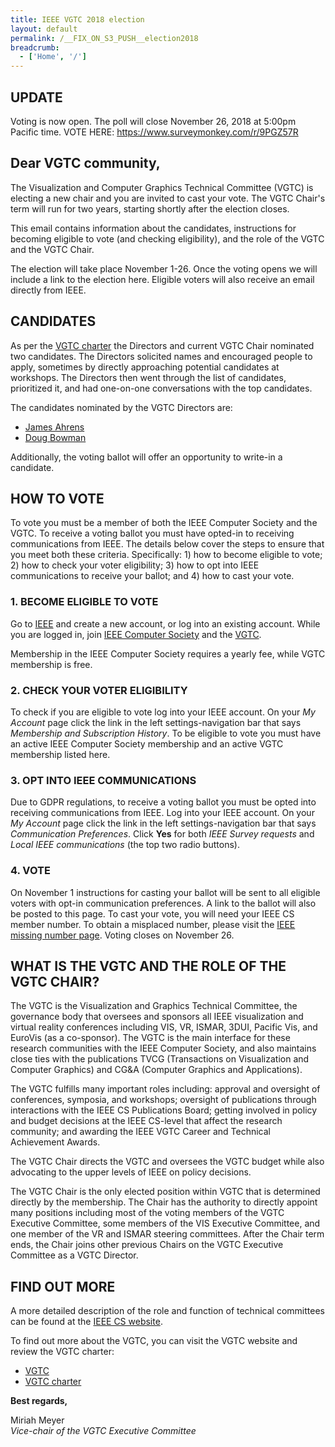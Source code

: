 ```yaml
---
title: IEEE VGTC 2018 election
layout: default
permalink: /__FIX_ON_S3_PUSH__election2018
breadcrumb:
  - ['Home', '/']
---
```


## UPDATE

Voting is now open. The poll will close November 26, 2018 at 5:00pm Pacific time. VOTE HERE: <https://www.surveymonkey.com/r/9PGZ57R>



## Dear VGTC community,

The Visualization and Computer Graphics Technical Committee (VGTC) is electing a new chair and you are invited to cast your vote. The VGTC  Chair's term will run for two years, starting shortly after the election closes.

This email contains information about the candidates, instructions for becoming eligible to vote (and checking eligibility), and the role of the VGTC and the VGTC Chair.

The election will take place November 1-26. Once the voting opens we will include a link to the election here. Eligible voters will also receive an email directly from IEEE.

## CANDIDATES

As per the [VGTC charter](http://vgtc.org/content/charter) the Directors and current VGTC Chair nominated two candidates. The Directors solicited names and encouraged people to apply, sometimes by directly approaching potential candidates at workshops. The Directors then went through the list of candidates, prioritized it, and had one-on-one conversations with the top candidates.

The candidates nominated by the VGTC Directors are:

* [James Ahrens](/election2018/james-ahrens-statement)
* [Doug Bowman](/election2018/doug-bowman-statement)

Additionally, the voting ballot will offer an opportunity to write-in a candidate.

## HOW TO VOTE

To vote you must be a member of both the IEEE Computer Society and the VGTC. To receive a voting ballot you must have opted-in to receiving communications from IEEE. The details below cover the steps to ensure that you meet both these criteria. Specifically: 1) how to become eligible to vote; 2) how to check your voter eligibility; 3) how to opt into IEEE communications to receive your ballot; and 4) how to cast your vote.

### 1. BECOME ELIGIBLE TO VOTE

Go to [IEEE](https://www.ieee.org) and create a new account, or log into an existing account. While you are logged in, join [IEEE Computer Society](https://www.ieee.org/membership-catalog/productdetail/showProductDetailPage.html?product=MEMC016) and the [VGTC](https://www.ieee.org/membership-catalog/productdetail/showProductDetailPage.html?product=CMYVG731).

Membership in the IEEE Computer Society requires a yearly fee, while VGTC membership is free.

### 2. CHECK YOUR VOTER ELIGIBILITY

To check if you are eligible to vote log into your IEEE account. On your *My Account* page click the link in the left settings-navigation bar that says *Membership and Subscription History*. To be eligible to vote you must have an active IEEE Computer Society membership and an active VGTC membership listed here.

### 3. OPT INTO IEEE COMMUNICATIONS

Due to GDPR regulations, to receive a voting ballot you must be opted into receiving communications from IEEE. Log into your IEEE account. On your *My Account* page click the link in the left settings-navigation bar that says *Communication Preferences*. Click **Yes** for both *IEEE Survey requests* and *Local IEEE communications* (the top two radio buttons). 

### 4. VOTE

On November 1 instructions for casting your ballot will be sent to all eligible voters with opt-in communication preferences. A link to the ballot will also be posted to this page. To cast your vote, you will need your IEEE CS member number. To obtain a misplaced number, please visit the [IEEE missing number page](https://bit.ly/2pchkET). Voting closes on November 26.

## WHAT IS THE VGTC AND THE ROLE OF THE VGTC CHAIR?

The VGTC is the Visualization and Graphics Technical Committee, the governance body that oversees and sponsors all IEEE visualization and virtual reality conferences including VIS, VR, ISMAR, 3DUI, Pacific Vis, and EuroVis (as a co-sponsor). The VGTC is the main interface for these research communities with the IEEE Computer Society, and also maintains close ties with the publications TVCG (Transactions on Visualization and Computer Graphics) and CG&A (Computer Graphics and Applications). 

The VGTC fulfills many important roles including: approval and oversight of conferences, symposia, and workshops; oversight of publications through interactions with the IEEE CS Publications Board; getting involved in policy and budget decisions at the IEEE CS-level that affect the research community; and awarding the IEEE VGTC Career and Technical Achievement Awards.

The VGTC Chair directs the VGTC and oversees the VGTC budget while also advocating to the upper levels of IEEE on policy decisions. 

The VGTC Chair is the only elected position within VGTC that is determined directly by the membership. The Chair has the authority to directly appoint many positions including most of the voting members of the VGTC Executive Committee, some members of the VIS Executive Committee, and one member of the VR and ISMAR steering committees. After the Chair term ends, the Chair joins other previous Chairs on the VGTC Executive Committee as a VGTC Director. 

## FIND OUT MORE

A more detailed description of the role and function of technical committees can be found at the [IEEE CS website](https://bit.ly/2pflrAk). 

To find out more about the VGTC, you can visit the VGTC website and review the VGTC charter:

* [VGTC](http://vgtc.org)
* [VGTC charter](http://vgtc.org/content/charter)

**Best regards,**

Miriah Meyer<br/>
*Vice-chair of the VGTC Executive Committee*


